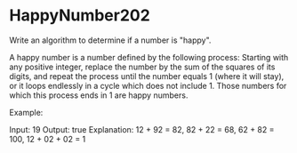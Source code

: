 # HappyNumber202
Write an algorithm to determine if a number is "happy".

A happy number is a number defined by the following process: 
Starting with any positive integer, replace the number by the sum of the squares of its digits, and repeat the process until the number equals 1 (where it will stay), or it loops endlessly in a cycle which does not include 1. Those numbers for which this process ends in 1 are happy numbers.

Example: 

Input: 19
Output: true
Explanation: 
12 + 92 = 82,
82 + 22 = 68,
62 + 82 = 100,
12 + 02 + 02 = 1
